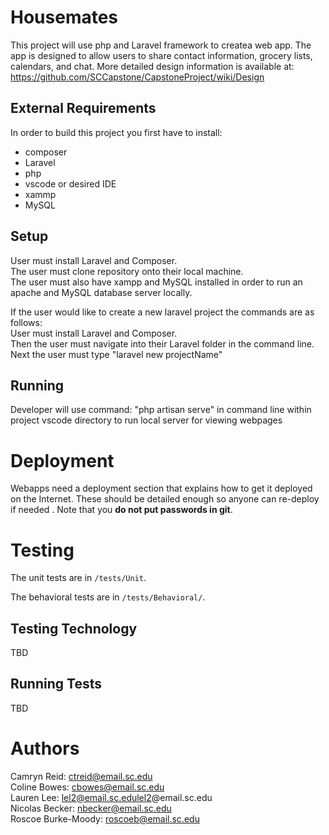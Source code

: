 # Housemates

This project will use php and Laravel framework to createa web app. The app is designed to allow users to share contact information, grocery lists, calendars, and chat.
More detailed design information is available at: https://github.com/SCCapstone/CapstoneProject/wiki/Design

## External Requirements

In order to build this project you first have to install:

* composer
* Laravel
* php
* vscode or desired IDE
* xammp
* MySQL

## Setup

User must install Laravel and Composer.<br>
The user must clone repository onto their local machine.<br>
The user must  also have xampp and MySQL installed in order to run an apache and MySQL database server locally. 

If the user would like to create a new laravel project the commands are as follows:<br>
User must install Laravel and Composer.<br>
Then the user must navigate into their Laravel folder in the command line.<br>
Next the user must type "laravel new projectName"

## Running

Developer will use command:
"php artisan serve" in command line within project vscode directory to run local server for viewing webpages

# Deployment

Webapps need a deployment section that explains how to get it deployed on the 
Internet. These should be detailed enough so anyone can re-deploy if needed
. Note that you **do not put passwords in git**. 

# Testing

The unit tests are in `/tests/Unit`.

The behavioral tests are in `/tests/Behavioral/`.

## Testing Technology

TBD

## Running Tests

TBD

# Authors

Camryn Reid: ctreid@email.sc.edu<br>
Coline Bowes: cbowes@email.sc.edu<br>
Lauren Lee: lel2@email.sc.edulel2@email.sc.edu<br>
Nicolas Becker: nbecker@email.sc.edu<br>
Roscoe Burke-Moody: roscoeb@email.sc.edu<br>
